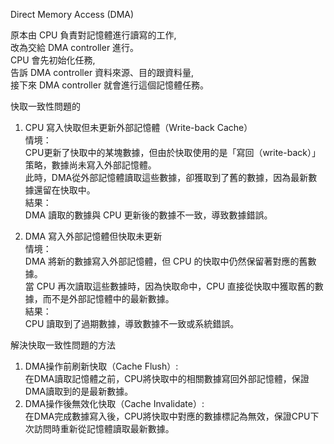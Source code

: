 Direct Memory Access (DMA)  
  
原本由 CPU 負責對記憶體進行讀寫的工作,  
改為交給 DMA controller 進行。  
CPU 會先初始化任務,  
告訴 DMA controller 資料來源、目的跟資料量,  
接下來 DMA controller 就會進行這個記憶體任務。  
  
快取一致性問題的  
1. CPU 寫入快取但未更新外部記憶體（Write-back Cache）  
   情境：  
   CPU更新了快取中的某塊數據，但由於快取使用的是「寫回（write-back）」策略，數據尚未寫入外部記憶體。  
   此時，DMA從外部記憶體讀取這些數據，卻獲取到了舊的數據，因為最新數據還留在快取中。  
   結果：  
   DMA 讀取的數據與 CPU 更新後的數據不一致，導致數據錯誤。  

2. DMA 寫入外部記憶體但快取未更新  
   情境：  
   DMA 將新的數據寫入外部記憶體，但 CPU 的快取中仍然保留著對應的舊數據。  
   當 CPU 再次讀取這些數據時，因為快取命中，CPU 直接從快取中獲取舊的數據，而不是外部記憶體中的最新數據。  
   結果：  
   CPU 讀取到了過期數據，導致數據不一致或系統錯誤。

解決快取一致性問題的方法  
1. DMA操作前刷新快取（Cache Flush）:  
   在DMA讀取記憶體之前，CPU將快取中的相關數據寫回外部記憶體，保證DMA讀取到的是最新數據。  
2. DMA操作後無效化快取（Cache Invalidate）:  
   在DMA完成數據寫入後，CPU將快取中對應的數據標記為無效，保證CPU下次訪問時重新從記憶體讀取最新數據。  
